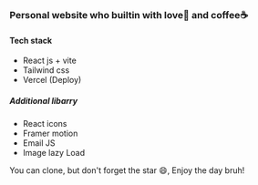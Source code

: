 ### Personal website who builtin with love🧡 and coffee☕

#### Tech stack
- React js + vite
- Tailwind css
- Vercel (Deploy)


##### Additional libarry
- React icons
- Framer motion
- Email JS
- Image lazy Load

You can clone, but don't forget the star 😄, Enjoy the day bruh!


